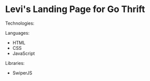 # Levi's Landing Page for Go Thrift
Technologies:

Languages: 

* HTML
* CSS
* JavaScript

Libraries:

* SwiperJS
